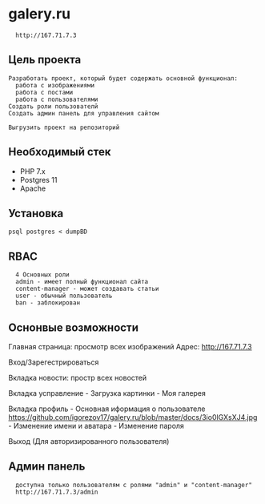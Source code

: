 # galery.ru
```
  http://167.71.7.3
```

## Цель проекта
```
Разработать проект, который будет содержать основной функционал: 
  работа с изображениями
  работа с постами
  работа с пользователями
Создать роли пользователй
Создать админ панель для управления сайтом

Выгрузить проект на репозиторий
```

## Необходимый стек
- PHP 7.x
- Postgres 11
- Apache

## Установка
```
psql postgres < dumpBD
```

## RBAC
```
  4 Основных роли
  admin - имеет полный функционал сайта
  content-manager - может создавать статьи 
  user - обычный пользователь
  ban - заблокирован
```
## Оснонвые возможности
  Главная страница: просмотр всех изображений
    Адрес: http://167.71.7.3
  
  Вход/Зарегестрироваться
  
  Вкладка новости: простр всех новостей
  
  Вкладка усправление
    - Загрузка картинки
    - Моя галерея
    
  Вкладка профиль
    - Основная иформация о пользователе
    https://github.com/igorezov17/galery.ru/blob/master/docs/3io0lGXsXJ4.jpg
    - Изменение имени и аватара
    - Изменение пароля
    
  Выход (Для авторизированного пользователя)


## Админ панель
```
  доступна только пользователям с ролями "admin" и "content-manager"
  http://167.71.7.3/admin
```

